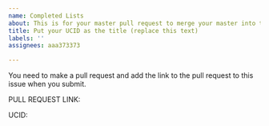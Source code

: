 ```yaml
---
name: Completed Lists
about: This is for your master pull request to merge your master into this repo.
title: Put your UCID as the title (replace this text)
labels: ''
assignees: aaa373373

---
```


You need to make a pull request and add the link to the pull request to this issue when you submit.  

PULL REQUEST LINK:

UCID:
